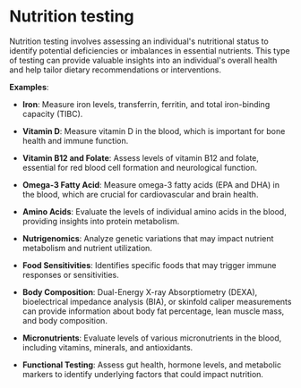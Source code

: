 <!--
source: gpt-3 + jph editing
tags: nutrition tests
-->

# Nutrition testing

Nutrition testing involves assessing an individual's nutritional status to identify potential deficiencies or imbalances in essential nutrients. This type of testing can provide valuable insights into an individual's overall health and help tailor dietary recommendations or interventions.

**Examples**:

* **Iron**: Measure iron levels, transferrin, ferritin, and total iron-binding capacity (TIBC).

* **Vitamin D**: Measure vitamin D in the blood, which is important for bone health and immune function.

* **Vitamin B12 and Folate**: Assess levels of vitamin B12 and folate, essential for red blood cell formation and neurological function.

* **Omega-3 Fatty Acid**: Measure omega-3 fatty acids (EPA and DHA) in the blood, which are crucial for cardiovascular and brain health.

* **Amino Acids**: Evaluate the levels of individual amino acids in the blood, providing insights into protein metabolism.

* **Nutrigenomics**: Analyze genetic variations that may impact nutrient metabolism and nutrient utilization.

* **Food Sensitivities**: Identifies specific foods that may trigger immune responses or sensitivities.

* **Body Composition**: Dual-Energy X-ray Absorptiometry (DEXA), bioelectrical impedance analysis (BIA), or skinfold caliper measurements can provide information about body fat percentage, lean muscle mass, and body composition.

* **Micronutrients**: Evaluate levels of various micronutrients in the blood, including vitamins, minerals, and antioxidants.

* **Functional Testing**: Assess gut health, hormone levels, and metabolic markers to identify underlying factors that could impact nutrition.

